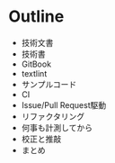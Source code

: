# Outline

- 技術文書
- 技術書
- GitBook
- textlint
- サンプルコード
- CI
- Issue/Pull Request駆動
- リファクタリング
- 何事も計測してから
- 校正と推敲
- まとめ